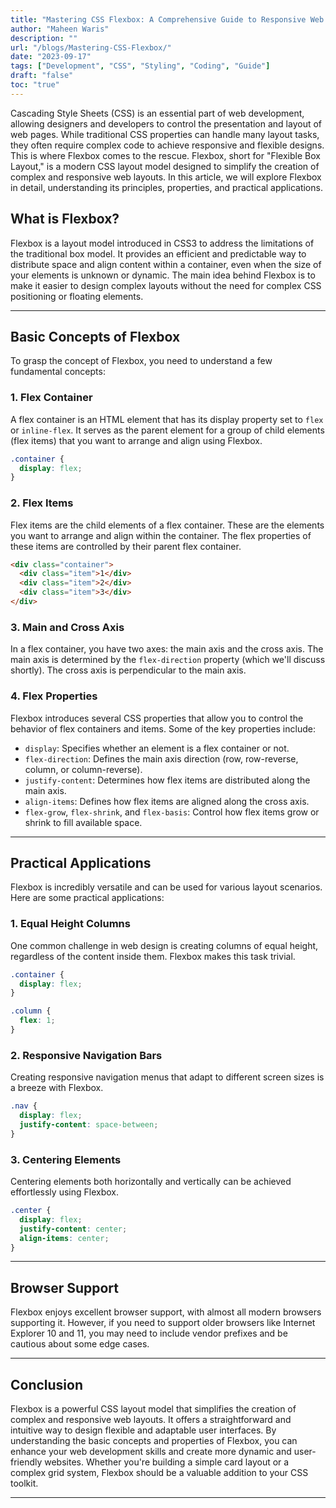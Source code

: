 ```yaml
---
title: "Mastering CSS Flexbox: A Comprehensive Guide to Responsive Web Layouts"
author: "Maheen Waris"
description: ""
url: "/blogs/Mastering-CSS-Flexbox/"
date: "2023-09-17"
tags: ["Development", "CSS", "Styling", "Coding", "Guide"]
draft: "false"
toc: "true"
---
```


Cascading Style Sheets (CSS) is an essential part of web development, allowing designers and developers to control the presentation and layout of web pages. While traditional CSS properties can handle many layout tasks, they often require complex code to achieve responsive and flexible designs. This is where Flexbox comes to the rescue. Flexbox, short for "Flexible Box Layout," is a modern CSS layout model designed to simplify the creation of complex and responsive web layouts. In this article, we will explore Flexbox in detail, understanding its principles, properties, and practical applications.

## What is Flexbox?

Flexbox is a layout model introduced in CSS3 to address the limitations of the traditional box model. It provides an efficient and predictable way to distribute space and align content within a container, even when the size of your elements is unknown or dynamic. The main idea behind Flexbox is to make it easier to design complex layouts without the need for complex CSS positioning or floating elements.

<hr>

## Basic Concepts of Flexbox

To grasp the concept of Flexbox, you need to understand a few fundamental concepts:

### 1. Flex Container

A flex container is an HTML element that has its display property set to `flex` or `inline-flex`. It serves as the parent element for a group of child elements (flex items) that you want to arrange and align using Flexbox.

```css
.container {
  display: flex;
}
```

### 2. Flex Items

Flex items are the child elements of a flex container. These are the elements you want to arrange and align within the container. The flex properties of these items are controlled by their parent flex container.

```html
<div class="container">
  <div class="item">1</div>
  <div class="item">2</div>
  <div class="item">3</div>
</div>
```

### 3. Main and Cross Axis

In a flex container, you have two axes: the main axis and the cross axis. The main axis is determined by the `flex-direction` property (which we'll discuss shortly). The cross axis is perpendicular to the main axis.

### 4. Flex Properties

Flexbox introduces several CSS properties that allow you to control the behavior of flex containers and items. Some of the key properties include:

- `display`: Specifies whether an element is a flex container or not.
- `flex-direction`: Defines the main axis direction (row, row-reverse, column, or column-reverse).
- `justify-content`: Determines how flex items are distributed along the main axis.
- `align-items`: Defines how flex items are aligned along the cross axis.
- `flex-grow`, `flex-shrink`, and `flex-basis`: Control how flex items grow or shrink to fill available space.

<hr>

## Practical Applications

Flexbox is incredibly versatile and can be used for various layout scenarios. Here are some practical applications:

### 1. Equal Height Columns

One common challenge in web design is creating columns of equal height, regardless of the content inside them. Flexbox makes this task trivial.

```css
.container {
  display: flex;
}

.column {
  flex: 1;
}
```

### 2. Responsive Navigation Bars

Creating responsive navigation menus that adapt to different screen sizes is a breeze with Flexbox.

```css
.nav {
  display: flex;
  justify-content: space-between;
}
```

### 3. Centering Elements

Centering elements both horizontally and vertically can be achieved effortlessly using Flexbox.

```css
.center {
  display: flex;
  justify-content: center;
  align-items: center;
}
```

<hr>

## Browser Support

Flexbox enjoys excellent browser support, with almost all modern browsers supporting it. However, if you need to support older browsers like Internet Explorer 10 and 11, you may need to include vendor prefixes and be cautious about some edge cases.

<hr>

## Conclusion

Flexbox is a powerful CSS layout model that simplifies the creation of complex and responsive web layouts. It offers a straightforward and intuitive way to design flexible and adaptable user interfaces. By understanding the basic concepts and properties of Flexbox, you can enhance your web development skills and create more dynamic and user-friendly websites. Whether you're building a simple card layout or a complex grid system, Flexbox should be a valuable addition to your CSS toolkit.

---

